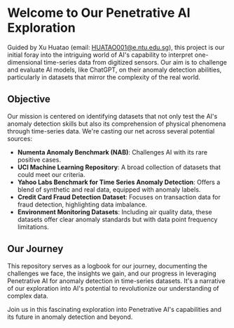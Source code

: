 # Welcome to Our Penetrative AI Exploration

Guided by Xu Huatao (email: HUATAO001@e.ntu.edu.sg), this project is our initial foray into the intriguing world of AI's capability to interpret one-dimensional time-series data from digitized sensors. Our aim is to challenge and evaluate AI models, like ChatGPT, on their anomaly detection abilities, particularly in datasets that mirror the complexity of the real world.

## Objective

Our mission is centered on identifying datasets that not only test the AI's anomaly detection skills but also its comprehension of physical phenomena through time-series data. We're casting our net across several potential sources:

- **Numenta Anomaly Benchmark (NAB)**: Challenges AI with its rare positive cases.
- **UCI Machine Learning Repository**: A broad collection of datasets that could meet our criteria.
- **Yahoo Labs Benchmark for Time Series Anomaly Detection**: Offers a blend of synthetic and real data, equipped with anomaly labels.
- **Credit Card Fraud Detection Dataset**: Focuses on transaction data for fraud detection, highlighting data imbalance.
- **Environment Monitoring Datasets**: Including air quality data, these datasets offer clear anomaly standards but with data point frequency limitations.

## Our Journey

This repository serves as a logbook for our journey, documenting the challenges we face, the insights we gain, and our progress in leveraging Penetrative AI for anomaly detection in time-series datasets. It's a narrative of our exploration into AI's potential to revolutionize our understanding of complex data.

Join us in this fascinating exploration into Penetrative AI's capabilities and its future in anomaly detection and beyond.
